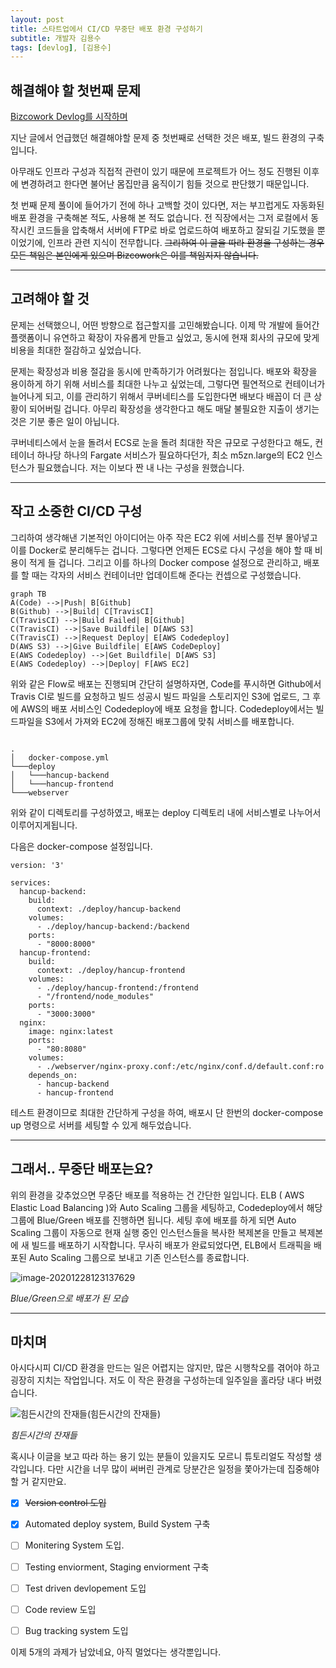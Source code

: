 ```yaml
---
layout: post
title: 스타트업에서 CI/CD 무중단 배포 환경 구성하기 
subtitle: 개발자 김용수
tags: [devlog], [김용수]
---
```


## 해결해야 할 첫번째 문제

[Bizcowork Devlog를 시작하며](https://bizcoworkdev.github.io/2020-12-07-Bizcowork-Devlog%EB%A5%BC-%EC%8B%9C%EC%9E%91%ED%95%98%EB%A9%B0/)

지난 글에서 언급했던 해결해야할 문제 중 첫번째로 선택한 것은 배포, 빌드 환경의 구축입니다. 

아무래도 인프라 구성과 직접적 관련이 있기 때문에 프로젝트가 어느 정도 진행된 이후에 변경하려고 한다면 불어난 몸집만큼 움직이기 힘들 것으로 판단했기 때문입니다. 

첫 번째 문제 풀이에 들어가기 전에 하나 고백할 것이 있다면, 저는 부끄럽게도 자동화된 배포 환경을 구축해본 적도, 사용해 본 적도 없습니다. 전 직장에서는 그저 로컬에서 동작시킨 코드들을 압축해서 서버에 FTP로 바로 업로드하여 배포하고 잘되길 기도했을 뿐이었기에, 인프라 관련 지식이 전무합니다. ~~그리하여 이 글을 따라 환경을 구성하는 경우 모든 책임은 본인에게 있으며 Bizcowork은 이를 책임지지 않습니다.~~

---



## 고려해야 할 것

문제는 선택했으니, 어떤 방향으로 접근할지를 고민해봤습니다. 이제 막 개발에 들어간 플랫폼이니 유연하고 확장이 자유롭게 만들고 싶었고, 동시에 현재 회사의 규모에 맞게 비용을 최대한 절감하고 싶었습니다.

문제는 확장성과 비용 절감을 동시에 만족하기가 어려웠다는 점입니다. 배포와 확장을 용이하게 하기 위해 서비스를 최대한 나누고 싶었는데, 그렇다면 필연적으로 컨테이너가 늘어나게 되고, 이를 관리하기 위해서 쿠버네티스를 도입한다면 배보다 배꼽이 더 큰 상황이 되어버릴 겁니다. 아무리 확장성을 생각한다고 해도 매달 불필요한 지출이 생기는 것은 기분 좋은 일이 아닙니다.

쿠버네티스에서 눈을 돌려서 ECS로 눈을 돌려 최대한 작은 규모로 구성한다고 해도, 컨테이너 하나당 하나의 Fargate 서비스가 필요하다던가, 최소 m5zn.large의 EC2 인스턴스가 필요했습니다. 저는 이보다 짠 내 나는 구성을 원했습니다.

---



## 작고 소중한 CI/CD 구성

그리하여 생각해낸 기본적인 아이디어는 아주 작은 EC2 위에 서비스를 전부 몰아넣고 이를 Docker로 분리해두는 겁니다. 그렇다면 언제든 ECS로 다시 구성을 해야 할 때 비용이 적게 들 겁니다. 그리고 이를 하나의 Docker compose 설정으로 관리하고, 배포를 할 때는 각자의 서비스 컨테이너만 업데이트해 준다는 컨셉으로 구성했습니다.

```mermaid
graph TB
A(Code) -->|Push| B[Github]
B(Github) -->|Build| C[TravisCI]
C(TravisCI) -->|Build Failed| B[Github]
C(TravisCI) -->|Save Buildfile| D[AWS S3]
C(TravisCI) -->|Request Deploy| E[AWS Codedeploy]
D(AWS S3) -->|Give Buildfile| E[AWS CodeDeploy]
E(AWS Codedeploy) -->|Get Buildfile| D[AWS S3]
E(AWS Codedeploy) -->|Deploy| F[AWS EC2]
```

위와 같은 Flow로 배포는 진행되며 간단히 설명하자면, Code를 푸시하면 Github에서 Travis CI로 빌드를 요청하고 빌드 성공시 빌드 파일을 스토리지인 S3에 업로드, 그 후에 AWS의 배포 서비스인 Codedeploy에 배포 요청을 합니다. Codedeploy에서는 빌드파일을 S3에서 가져와 EC2에 정해진 배포그룹에 맞춰 서비스를 배포합니다.

```

.
│   docker-compose.yml
└───deploy
│   └───hancup-backend
│   └───hancup-frontend
└───webserver

```

위와 같이 디렉토리를 구성하였고, 배포는 deploy 디렉토리 내에 서비스별로 나누어서 이루어지게됩니다. 

다음은 docker-compose 설정입니다.

```
version: '3'

services:
  hancup-backend:
    build:
      context: ./deploy/hancup-backend
    volumes:
      - ./deploy/hancup-backend:/backend
    ports:
      - "8000:8000"
  hancup-frontend:
    build:
      context: ./deploy/hancup-frontend
    volumes:
      - ./deploy/hancup-frontend:/frontend
      - "/frontend/node_modules"
    ports:
      - "3000:3000"
  nginx:
    image: nginx:latest
    ports:
      - "80:8080"
    volumes:
      - ./webserver/nginx-proxy.conf:/etc/nginx/conf.d/default.conf:ro
    depends_on:
      - hancup-backend
      - hancup-frontend

```

 테스트 환경이므로 최대한 간단하게 구성을 하여, 배포시 단 한번의 docker-compose up 명령으로 서버를 세팅할 수 있게 해두었습니다.

---



## 그래서.. 무중단 배포는요?

위의 환경을 갖추었으면 무중단 배포를 적용하는 건 간단한 일입니다. ELB ( AWS Elastic Load Balancing )와 Auto Scaling 그룹을 세팅하고, Codedeploy에서 해당 그룹에 Blue/Green 배포를 진행하면 됩니다. 세팅 후에 배포를 하게 되면 Auto Scaling 그룹이 자동으로 현재 실행 중인 인스턴스들을 복사한 복제본을 만들고 복제본에 새 빌드를 배포하기 시작합니다. 무사히 배포가 완료되었다면, ELB에서 트래픽을 배포된 Auto Scaling 그룹으로 보내고 기존 인스턴스를 종료합니다. 

![image-20201228123137629](C:\Users\ADmin\AppData\Roaming\Typora\typora-user-images\image-20201228123137629.png)

_Blue/Green으로 배포가 된 모습_

---



## 마치며

아시다시피 CI/CD 환경을 만드는 일은 어렵지는 않지만, 많은 시행착오를 겪어야 하고 굉장히 지치는 작업입니다. 저도 이 작은 환경을 구성하는데 일주일을 홀라당 내다 버렸습니다. 

![](C:\Users\ADmin\AppData\Roaming\Typora\typora-user-images\image-20201228123900198.png "힘든시간의 잔재들(힘든시간의 잔재들)")

*힘든시간의 잔재들*

혹시나 이글을 보고 따라 하는 용기 있는 분들이 있을지도 모르니 튜토리얼도 작성할 생각입니다. 다만 시간을 너무 많이 써버린 관계로 당분간은 일정을 쫓아가는데 집중해야 할 거 같지만요.



- [x] ~~Version control 도입~~

- [x] Automated deploy system, Build System 구축

- [ ] Monitering System 도입.

- [ ] Testing enviorment, Staging enviorment 구축

- [ ] Test driven devlopement 도입

- [ ] Code review 도입

- [ ] Bug tracking system 도입

이제 5개의 과제가 남았네요, 아직 멀었다는 생각뿐입니다. 